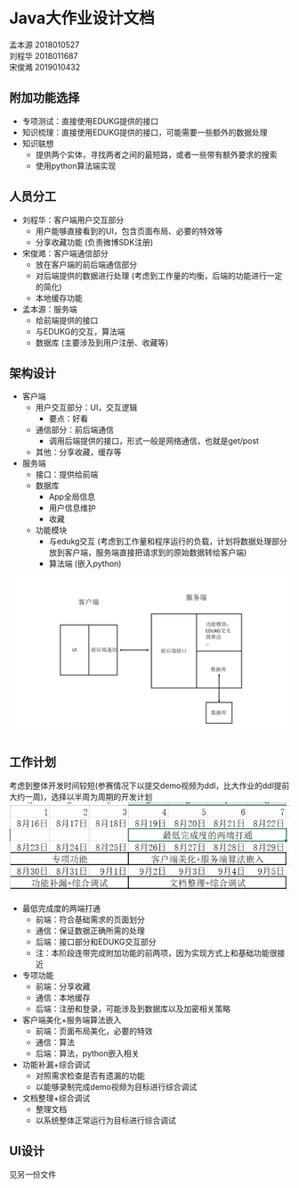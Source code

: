 # Java大作业设计文档
孟本源 2018010527  
刘程华 2018011687  
宋俊澔 2019010432

## 附加功能选择
- 专项测试：直接使用EDUKG提供的接口
- 知识梳理：直接使用EDUKG提供的接口，可能需要一些额外的数据处理
- 知识联想
	- 提供两个实体，寻找两者之间的最短路，或者一些带有额外要求的搜索
	- 使用python算法端实现

## 人员分工
- 刘程华：客户端用户交互部分
	- 用户能够直接看到的UI，包含页面布局、必要的特效等
	- 分享收藏功能 (负责微博SDK注册)
- 宋俊澔：客户端通信部分
	- 放在客户端的前后端通信部分
	- 对后端提供的数据进行处理 (考虑到工作量的均衡，后端的功能进行一定的简化)
	- 本地缓存功能
- 孟本源：服务端
	- 给前端提供的接口
	- 与EDUKG的交互，算法端
	- 数据库 (主要涉及到用户注册、收藏等)

## 架构设计
- 客户端
	- 用户交互部分：UI，交互逻辑
		- 要点：好看
	- 通信部分：前后端通信
		- 调用后端提供的接口，形式一般是网络通信，也就是get/post
	- 其他：分享收藏，缓存等
- 服务端
	- 接口：提供给前端
	- 数据库
		- App全局信息
		- 用户信息维护
		- 收藏
	- 功能模块
		- 与edukg交互 (考虑到工作量和程序运行的负载，计划将数据处理部分放到客户端，服务端直接把请求到的原始数据转给客户端)
		- 算法端 (嵌入python)

![](架构.jpg)  

## 工作计划
考虑到整体开发时间较短(参赛情况下以提交demo视频为ddl，比大作业的ddl提前大约一周)，选择以半周为周期的开发计划  
![](计划.png)  
- 最低完成度的两端打通
	- 前端：符合基础需求的页面划分
	- 通信：保证数据正确所需的处理
	- 后端：接口部分和EDUKG交互部分
	- 注：本阶段连带完成附加功能的前两项，因为实现方式上和基础功能很接近
- 专项功能
	- 前端：分享收藏
	- 通信：本地缓存
	- 后端：注册和登录，可能涉及到数据库以及加密相关策略
- 客户端美化+服务端算法嵌入
	- 前端：页面布局美化，必要的特效
	- 通信：算法
	- 后端：算法，python嵌入相关
- 功能补漏+综合调试
	- 对照需求检查是否有遗漏的功能
	- 以能够录制完成demo视频为目标进行综合调试
- 文档整理+综合调试
	- 整理文档
	- 以系统整体正常运行为目标进行综合调试

## UI设计
见另一份文件  
